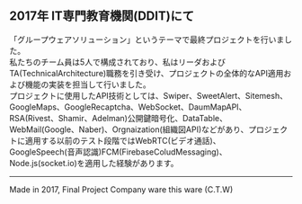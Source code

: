 ## 2017年 IT専門教育機関(DDIT)にて
「グループウェアソリューション」というテーマで最終プロジェクトを行いました。  
私たちのチーム員は5人で構成されており、私はリーダおよびTA(TechnicalArchitecture)職務を引き受け、プロジェクトの全体的なAPI適用および機能の実装を担当して行いました。   
プロジェクトに使用したAPI技術としては、Swiper、SweetAlert、Sitemesh、GoogleMaps、GoogleRecaptcha、WebSocket、DaumMapAPI、RSA(Rivest、Shamir、Adelman)公開鍵暗号化、DataTable、WebMail(Google、Naber)、Orgnaization(組織図API)などがあり、プロジェクトに適用する以前のテスト段階ではWebRTC(ビデオ通話)、  
GoogleSpeech(音声認識)FCM(FirebaseColudMessaging)、Node.js(socket.io)を適用した経験があります。
<hr/>
Made in 2017, Final Project Company ware this ware (C.T.W)

